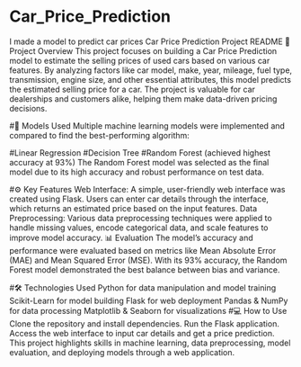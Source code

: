 # Car_Price_Prediction
I made a model to predict car prices 
 Car Price Prediction Project README
📌 Project Overview
This project focuses on building a Car Price Prediction model to estimate the selling prices of used cars based on various car features. By analyzing factors like car model, make, year, mileage, fuel type, transmission, engine size, and other essential attributes, this model predicts the estimated selling price for a car. The project is valuable for car dealerships and customers alike, helping them make data-driven pricing decisions.

#🚀 Models Used
Multiple machine learning models were implemented and compared to find the best-performing algorithm:

#Linear Regression
#Decision Tree
#Random Forest (achieved highest accuracy at 93%)
The Random Forest model was selected as the final model due to its high accuracy and robust performance on test data.

#⚙️ Key Features
Web Interface: A simple, user-friendly web interface was created using Flask. Users can enter car details through the interface, which returns an estimated price based on the input features.
Data Preprocessing: Various data preprocessing techniques were applied to handle missing values, encode categorical data, and scale features to improve model accuracy.
📊 Evaluation
The model’s accuracy and performance were evaluated based on metrics like Mean Absolute Error (MAE) and Mean Squared Error (MSE). With its 93% accuracy, the Random Forest model demonstrated the best balance between bias and variance.

#🛠️ Technologies Used
Python for data manipulation and model training
Scikit-Learn for model building
Flask for web deployment
Pandas & NumPy for data processing
Matplotlib & Seaborn for visualizations
#💻 How to Use
Clone the repository and install dependencies.
Run the Flask application.
Access the web interface to input car details and get a price prediction.
This project highlights skills in machine learning, data preprocessing, model evaluation, and deploying models through a web application.







